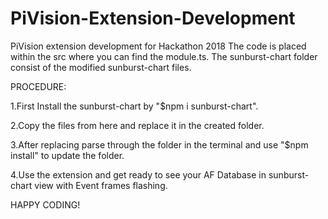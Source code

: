 # PiVision-Extension-Development
PiVision extension development for Hackathon 2018
The code is placed within the src where you can find the module.ts.
The sunburst-chart folder consist of the modified sunburst-chart files.

PROCEDURE:

1.First Install the sunburst-chart by "$npm i sunburst-chart".

2.Copy the files from here and replace it in the created folder.

3.After replacing parse through the folder in the terminal and use "$npm install" to update the folder.

4.Use the extension and get ready to see your AF Database in sunburst-chart view with Event frames flashing.

HAPPY CODING!
